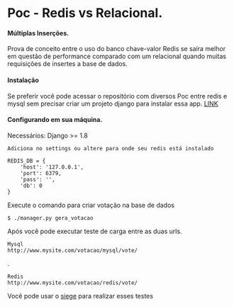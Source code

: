 Poc - Redis vs Relacional. 
===================

#### Múltiplas Inserções.
Prova de conceito entre o uso do banco chave-valor Redis se saíra melhor em questão de performance comparado com um relacional quando muitas requisições de insertes a base de dados.

#### Instalação
Se preferir você pode acessar o repositório com diversos Poc entre redis e mysql sem precisar criar um projeto django para instalar essa app. [LINK](https://github.com/douglasbastos/redis_practice_with_django)

#### Configurando em sua máquina.

Necessários:
Django >= 1.8

    Adiciona no settings ou altere para onde seu redis está instalado
    
    REDIS_DB = {
        'host': '127.0.0.1',
        'port': 6379,
        'pass': '',
        'db': 0
    }

Execute o comando para criar votação na base de dados
    
    $ ./manager.py gera_votacao

Após você pode executar teste de carga entre as duas urls.

    Mysql
    http://www.mysite.com/votacao/mysql/vote/
.

    Redis
    http://www.mysite.com/votacao/redis/vote/

Você pode usar o [siege](https://www.joedog.org/siege-manual/) para realizar esses testes